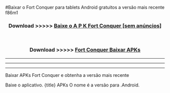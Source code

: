 #Baixar o Fort Conquer  para tablets Android gratuitos a versão mais recente f86m1


<div align="center">
<h3>Download >>>>> <a href="https://pt-web.web.app/?pt= Fort Conquer">Baixe o A P K Fort Conquer [sem anúncios]</a></h3><br>

<h3>Download >>>>> <a href="https://pt-web.web.app/?pt= Fort Conquer">Fort Conquer Baixar APKs</a></h3>
</div>

----------------------------------------------------------

----------------------------------------------------------

----------------------------------------------------------

Baixar APKs Fort Conquer e obtenha a versão mais recente

Baixe o aplicativo. {title} APKs O nome é a versão para .Android.



